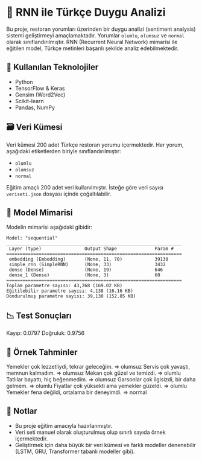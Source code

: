 # 🤖 RNN ile Türkçe Duygu Analizi

Bu proje, restoran yorumları üzerinden bir duygu analizi (sentiment analysis) sistemi geliştirmeyi amaçlamaktadır. Yorumlar `olumlu`, `olumsuz` ve `normal` olarak sınıflandırılmıştır. RNN (Recurrent Neural Network) mimarisi ile eğitilen model, Türkçe metinleri başarılı şekilde analiz edebilmektedir.

## 🧠 Kullanılan Teknolojiler

- Python
- TensorFlow & Keras
- Gensim (Word2Vec)
- Scikit-learn
- Pandas, NumPy

## 🗃️ Veri Kümesi

Veri kümesi 200 adet Türkçe restoran yorumu içermektedir. Her yorum, aşağıdaki etiketlerden biriyle sınıflandırılmıştır:

- `olumlu`
- `olumsuz`
- `normal`

Eğitim amaçlı 200 adet veri kullanılmıştır. İsteğe göre veri sayısı `veriseti.json` dosyası içinde çoğaltılabilir.

## 🧱 Model Mimarisi

Modelin mimarisi aşağıdaki gibidir:

```text
Model: "sequential"
_________________________________________________________________
 Layer (type)                Output Shape              Param #   
=================================================================
 embedding (Embedding)       (None, 11, 70)            39130      
 simple_rnn (SimpleRNN)      (None, 33)                3432      
 dense (Dense)               (None, 19)                646       
 dense_1 (Dense)             (None, 3)                 60        
=================================================================
Toplam parametre sayısı: 43,268 (169.02 KB)  
Eğitilebilir parametre sayısı: 4,138 (16.16 KB)
Dondurulmuş parametre sayısı: 39,130 (152.85 KB)
```

## 📉 Test Sonuçları

Kayıp: 0.0797
Doğruluk: 0.9756

## 🧪 Örnek Tahminler

Yemekler çok lezzetliydi, tekrar geleceğim.  =>  olumsuz
Servis çok yavaştı, memnun kalmadım.  =>  olumsuz
Mekan çok güzel ve temizdi.  =>  olumlu
Tatlılar bayattı, hiç beğenmedim.  =>  olumsuz
Garsonlar çok ilgisizdi, bir daha gelmem.  =>  olumlu
Fiyatlar çok yüksekti ama yemekler güzeldi.  =>  olumlu
Yemekler fena değildi, ortalama bir deneyimdi.  =>  normal

## 📌 Notlar

- Bu proje eğitim amacıyla hazırlanmıştır.
- Veri seti manuel olarak oluşturulmuş olup sınırlı sayıda örnek içermektedir.
- Geliştirmek için daha büyük bir veri kümesi ve farklı modeller denenebilir (LSTM, GRU, Transformer tabanlı modeller gibi).

